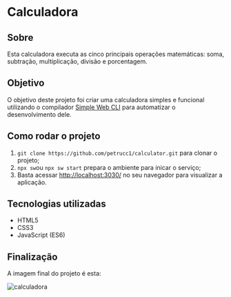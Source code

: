 # Calculadora

## Sobre

Esta calculadora executa as cinco principais operações matemáticas: soma, subtração, multiplicação, divisão e porcentagem.

## Objetivo

O objetivo deste projeto foi criar uma calculadora simples e funcional utilizando o compilador [Simple Web CLI](https://github.com/wellwelwel/simple-web-cli/blob/main/README_pt-BR.md) para automatizar o desenvolvimento dele.

## Como rodar o projeto

1. `git clone https://github.com/petrucc1/calculator.git` para clonar o projeto;
2. `npx sw`ou `npx sw start` prepara o ambiente para inicar o serviço;
3. Basta acessar [http://localhost:3030/](http://localhost:3030/) no seu navegador para visualizar a aplicação.

## Tecnologias utilizadas

* HTML5
* CSS3
* JavaScript (ES6)

## Finalização
A imagem final do projeto é esta:

![calculadora](https://user-images.githubusercontent.com/83620260/149858029-50991739-f4a1-4146-9751-3cfd8f1a6bd0.png)
